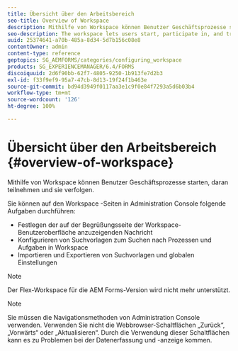 ```yaml
---
title: Übersicht über den Arbeitsbereich
seo-title: Overview of Workspace
description: Mithilfe von Workspace können Benutzer Geschäftsprozesse starten, daran teilnehmen und sie verfolgen. Erfahren Sie mehr über Workspace.
seo-description: The workspace lets users start, participate in, and track business processes. Let us learn more about the workspace.
uuid: 25374641-a70b-485a-8d34-5d7b156c08e8
contentOwner: admin
content-type: reference
geptopics: SG_AEMFORMS/categories/configuring_workspace
products: SG_EXPERIENCEMANAGER/6.4/FORMS
discoiquuid: 2d6f90bb-62f7-4805-9250-1b913fe7d2b3
exl-id: f33f9ef9-95a7-47cb-8d13-19f24f1b463e
source-git-commit: bd94d3949f0117aa3e1c9f0e84f7293a5d6b03b4
workflow-type: tm+mt
source-wordcount: '126'
ht-degree: 100%

---
```


# Übersicht über den Arbeitsbereich {#overview-of-workspace}

Mithilfe von Workspace können Benutzer Geschäftsprozesse starten, daran teilnehmen und sie verfolgen.

Sie können auf den Workspace -Seiten in Administration Console folgende Aufgaben durchführen:

* Festlegen der auf der Begrüßungsseite der Workspace-Benutzeroberfläche anzuzeigenden Nachricht
* Konfigurieren von Suchvorlagen zum Suchen nach Prozessen und Aufgaben in Workspace
* Importieren und Exportieren von Suchvorlagen und globalen Einstellungen

>[!NOTE]
>
>Der Flex-Workspace für die AEM Forms-Version wird nicht mehr unterstützt.

>[!NOTE]
>
>Sie müssen die Navigationsmethoden von Administration Console verwenden. Verwenden Sie nicht die Webbrowser-Schaltflächen „Zurück“, „Vorwärts“ oder „Aktualisieren“. Durch die Verwendung dieser Schaltflächen kann es zu Problemen bei der Datenerfassung und -anzeige kommen.
